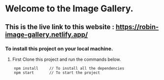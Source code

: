 # Welcome to the Image Gallery.

## This is the live link to this website : https://robin-image-gallery.netlify.app/

### To install this project on your local machine.

1. First Clone this project and run the commands below.

```
    npm install     // To install all the dependencies
    npm start       // To start the project
```
